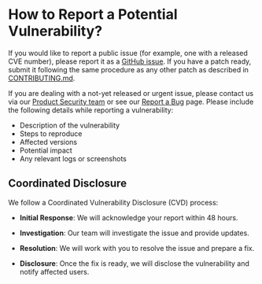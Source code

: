 How to Report a Potential Vulnerability?
========================================

If you would like to report a public issue (for example, one with a released
CVE number), please report it as a
[GitHub issue](https://github.com/AudioReach/meta-ar/issues/new).
If you have a patch ready, submit it following the same procedure as any
other patch as described in [CONTRIBUTING.md](CONTRIBUTING.md).

If you are dealing with a not-yet released or urgent issue, please contact us
via our [Product Security team](mailto:product-security@qualcomm.com) or
see our
[Report a Bug](https://www.qualcomm.com/company/product-security/report-a-bug)
page. Please include the following details while reporting a vulnerability:
- Description of the vulnerability
- Steps to reproduce
- Affected versions
- Potential impact
- Any relevant logs or screenshots

## Coordinated Disclosure

We follow a Coordinated Vulnerability Disclosure (CVD) process:

- **Initial Response**: We will acknowledge your report within 48 hours.

- **Investigation**: Our team will investigate the issue and provide updates.

- **Resolution**: We will work with you to resolve the issue and prepare a fix.

- **Disclosure**: Once the fix is ready, we will disclose the vulnerability and notify affected users.

